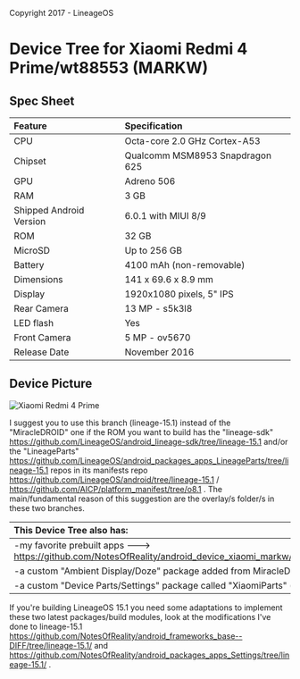 Copyright 2017 - LineageOS

# Device Tree for Xiaomi Redmi 4 Prime/wt88553 (MARKW) 

## Spec Sheet

| Feature                 | Specification                     |
| :---------------------- | :-------------------------------- |
| CPU                     | Octa-core 2.0 GHz Cortex-A53      |
| Chipset                 | Qualcomm MSM8953 Snapdragon 625   |
| GPU                     | Adreno 506                        |
| RAM                     | 3 GB                              |
| Shipped Android Version | 6.0.1 with MIUI 8/9               |
| ROM                     | 32 GB                             |
| MicroSD                 | Up to 256 GB                      |
| Battery                 | 4100 mAh (non-removable)          |
| Dimensions              | 141 x 69.6 x 8.9 mm               |
| Display                 | 1920x1080 pixels, 5" IPS          |
| Rear Camera             | 13 MP - s5k3l8                    |
| LED flash               | Yes                               |
| Front Camera            | 5 MP - ov5670                     |
| Release Date            | November 2016                     |

## Device Picture

![Xiaomi Redmi 4 Prime](http://cdn2.gsmarena.com/vv/pics/xiaomi/xiaomi-redmi-4-prime-2.jpg "Xiaomi Redmi 4 Prime")

I suggest you to use this branch (lineage-15.1) instead of the "MiracleDROID" one if the ROM you want to build has the "lineage-sdk" https://github.com/LineageOS/android_lineage-sdk/tree/lineage-15.1 and/or the "LineageParts" https://github.com/LineageOS/android_packages_apps_LineageParts/tree/lineage-15.1 repos in its manifests repo https://github.com/LineageOS/android/tree/lineage-15.1 / https://github.com/AICP/platform_manifest/tree/o8.1 .
The main/fundamental reason of this suggestion are the overlay/s folder/s in these two branches.

| This Device Tree also has:|
| :---------------------- |
| -my favorite prebuilt apps ---> https://github.com/NotesOfReality/android_device_xiaomi_markw/commit/781c482c122deff0a96428c04b7cdb403bc94c39 |
| -a custom "Ambient Display/Doze" package added from MiracleDroid-HnT (thanks @Razziell and @Hikari-no-Tenshi) |
| -a custom "Device Parts/Settings" package called "XiaomiParts" (thanks @Razziell and @Hikari-no-Tenshi) |

If you're building LineageOS 15.1 you need some adaptations to implement these two latest packages/build modules, look at the modifications I've done to lineage-15.1 https://github.com/NotesOfReality/android_frameworks_base--DIFF/tree/lineage-15.1/ and https://github.com/NotesOfReality/android_packages_apps_Settings/tree/lineage-15.1/ .
